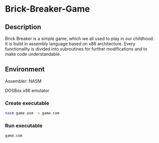 # Brick-Breaker-Game
## Description
Brick Breaker is a simple game, which we all used to play in our childhood. It is build in assembly language based on x86 architecture. Every functionality is divided into subroutines for further modifications and to make code understandable.

## Environment
Assembler:  NASM 

DOSBox x86 emulator

### Create executable
```sh
nasm game.asm -o game.com
```
### Run executable
```sh
game.com
```
